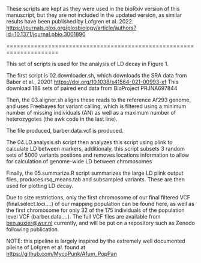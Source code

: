 These scripts are kept as they were used in the bioRxiv version of this manuscript, but they are not included in the updated version, as similar results have been published by Lofgren et al. 2022. https://journals.plos.org/plosbiology/article/authors?id=10.1371/journal.pbio.3001890

=====================================================================

This set of scripts is used for the analysis of LD decay in Figure 1.

The first script is 02.downloader.sh, which downloads the SRA data from Baber et al., 20201 https://doi.org/10.1038/s41564-021-00993-xf
This download 188 sets of paired end data from BioProject PRJNA697844 

Then, the 03.aligner.sh aligns these reads to the reference Af293 genome, and uses Freebayes for variant calling, which is filtered using a minimum number of missing individuals (AN) as well as a maximum number of heterozygotes (the awk code in the last line).

The file produced, barber.data.vcf is produced.

The 04.LD.analysis.sh script then analyzes this script using plink to calculate LD between markers, additionaly, this script subsets 3 random sets of 5000 variants postions and removes locations information to allow for calculation of genome-wide LD between chromosomes

Finally, the 05.summarize.R script summarizes the large LD plink output files, produces rsq_means.tab and subsampled variants. These are then used for plotting LD decay.

Due to size restrictions, only the first chromosome of our final filtered VCF (final.select.loci....) of our mapping population can be found here, as well as the first chromosome for only 32 of the 175 individuals of the population level VCF (barber.data....). The full VCF files are available from ben.auxier@wur.nl currently, and will be put on a repository such as Zenodo following publication.

NOTE: this pipeline is largely inspired by the extremely well documented pileine of Lofgren et al. found at https://github.com/MycoPunk/Afum_PopPan
